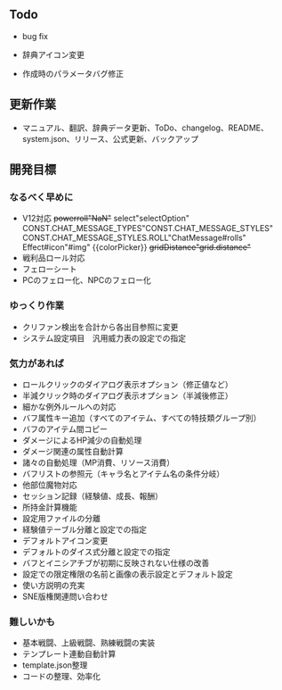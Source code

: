 ## Todo
- bug fix
- 辞典アイコン変更

- 作成時のパラメータバグ修正

## 更新作業
- マニュアル、翻訳、辞典データ更新、ToDo、changelog、README、system.json、リリース、公式更新、バックアップ

## 開発目標
### なるべく早めに
- V12対応
    ~~powerroll"NaN"~~
    select"selectOption"
    CONST.CHAT_MESSAGE_TYPES"CONST.CHAT_MESSAGE_STYLES"
    CONST.CHAT_MESSAGE_STYLES.ROLL"ChatMessage#rolls"
    Effect#icon"#img"
    {{colorPicker}}<color-picker>
    ~~gridDistance"grid.distance"~~
- 戦利品ロール対応
- フェローシート
- PCのフェロー化、NPCのフェロー化
### ゆっくり作業
- クリファン検出を合計から各出目参照に変更
- システム設定項目　汎用威力表の設定での指定
### 気力があれば
- ロールクリックのダイアログ表示オプション（修正値など）
- 半減クリック時のダイアログ表示オプション（半減後修正）
- 細かな例外ルールへの対応
- バフ属性キー追加（すべてのアイテム、すべての特技類グループ別）
- バフのアイテム間コピー
- ダメージによるHP減少の自動処理
- ダメージ関連の属性自動計算
- 諸々の自動処理（MP消費、リソース消費）
- バフリストの参照元（キャラ名とアイテム名の条件分岐）
- 他部位魔物対応
- セッション記録（経験値、成長、報酬）
- 所持金計算機能
- 設定用ファイルの分離
- 経験値テーブル分離と設定での指定
- デフォルトアイコン変更
- デフォルトのダイス式分離と設定での指定
- バフとイニシアチブが初期に反映されない仕様の改善
- 設定での限定権限の名前と画像の表示設定とデフォルト設定
- 使い方説明の充実
- SNE版権関連問い合わせ
### 難しいかも
- 基本戦闘、上級戦闘、熟練戦闘の実装
- テンプレート連動自動計算
- template.json整理
- コードの整理、効率化
